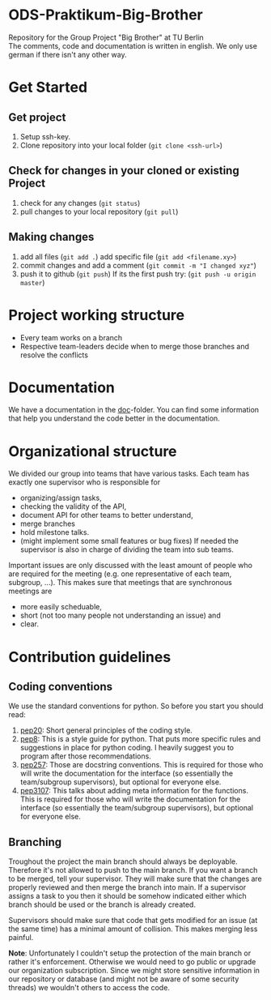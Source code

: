 # ODS-Praktikum-Big-Brother
Repository for the Group Project "Big Brother" at TU Berlin  
The comments, code and documentation is written in english. We only use german
if there isn't any other way.

# Get Started

## Get project
1) Setup ssh-key.
2) Clone repository into your local folder (`git clone <ssh-url>`)

## Check for changes in your cloned or existing Project 
1) check for any changes (`git status`)
2) pull changes to your local repository (`git pull`)

## Making changes
1) add all files (`git add .`) add specific file (`git add <filename.xy>`)
2) commit changes and add a comment (`git commit -m "I changed xyz"`)
3) push it to github (`git push`) If its the first push try: 
(`git push -u origin master`)

# Project working structure
- Every team works on a branch
- Respective team-leaders decide when to merge those branches and resolve 
the conflicts

# Documentation
We have a documentation in the [doc](doc/)-folder. You can find some
information that help you understand the code better in the documentation.

# Organizational structure
We divided our group into teams that have various tasks. Each team has exactly
one supervisor who is responsible for 
- organizing/assign tasks,
- checking the validity of the API,
- document API for other teams to better understand,
- merge branches
- hold milestone talks.
- (might implement some small features or bug fixes)
If needed the supervisor is also in charge of dividing the team into sub teams.

Important issues are only discussed with the least amount of people who are 
required for the meeting (e.g. one representative of each team, subgroup, ...). 
This makes sure that meetings that are synchronous meetings are 
- more easily scheduable, 
- short (not too many people not understanding an issue) and 
- clear.

# Contribution guidelines
## Coding conventions
We use the standard conventions for python. So before you start you should
read:
1. [pep20](https://peps.python.org/pep-0020/): Short general principles of
the coding style.
2. [pep8](https://peps.python.org/pep-0008/): This is a style guide for 
python. That puts more specific rules and suggestions in place for python
coding. I heavily suggest you to program after those recommendations.
3. [pep257](https://peps.python.org/pep-0257/): Those are docstring 
conventions. This is required for those who will write the documentation
for the interface (so essentially the team/subgroup supervisors), but 
optional for everyone else.
4. [pep3107](https://peps.python.org/pep-3107/): This talks about adding
meta information for the functions. This is required for those who will write 
the documentation for the interface (so essentially the team/subgroup 
supervisors), but optional for everyone else.

## Branching
Troughout the project the main branch should always be deployable. Therefore
it's not allowed to push to the main branch. If you want a branch to be merged,
tell your supervisor. They will make sure that the changes are properly 
reviewed and then merge the branch into main. If a supervisor assigns a task
to you then it should be somehow indicated either which branch should be used
or the branch is already created. 

Supervisors should make sure that code that
gets modified for an issue (at the same time) has a minimal amount of 
collision. This makes merging less painful.

__Note__: Unfortunately I couldn't setup the protection of the main branch 
or rather it's enforcement. Otherwise we would need to go public or upgrade our 
organization subscription. Since we might store sensitive information in our
repository or database (and might not be aware of some security threads) 
we wouldn't others to access the code.

